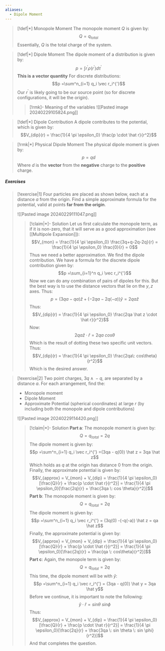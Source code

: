 ```yaml
---
aliases:
  - Dipole Moment
---
```


>[!def|*] Monopole Moment
>The monopole moment $Q$ is given by: $$Q = q_{total}$$Essentially, $Q$ is the total charge of the system.

>[!def|*] Dipole Moment
>The dipole moment of a distribution is given by: $$p = \int r^{'} \rho (r^{'}) d\tau^{'}$$**This is a vector quantity**
>For discrete distributions: $$p =\sum^n_{i=1} q_i \vec r_i^{'}$$Our $r^{'}$ is likely going to be our source point (so for discrete configurations, it will be the origin).
>>[!rmk]- Meaning of the variables
>![[Pasted image 20240229105824.png]]


>[!def|*] Dipole Contribution
>A dipole contributes to the potential, which is given by: $$V_{dip}(r) = \frac{1}{4 \pi \epsilon_0} \frac{p \cdot \hat r}{r^2}$$

>[!rmk|*] Physical Dipole Moment
>The physical dipole moment is given by: $$p = qd$$Where $d$ is the **vector** from the **negative** charge to the **positive** charge.

##### Exercises
>[!exercise|1]
>Four particles are placed as shown below, each at a distance $a$ from the origin. Find a simple approximate formula for the potential, valid at points **far from the origin**. 
>
>![[Pasted image 20240229111047.png]]
>>[!claim|*]- Solution
>>Let us first calculate the monopole term, as if it is non-zero, that it will serve as a good approximation (see [[Multipole Expansion]]): $$V_{mon} = \frac{1}{4 \pi \epsilon_0} \frac{3q+q-2q-2q}{r} = \frac{1}{4 \pi \epsilon_0} \frac{0}{r} = 0$$Thus we need a better approximation. We find the dipole contribution. We have a formula for the discrete dipole contribution given by: $$p =\sum_{i=1}^n q_i \vec r_i^{'}$$Now we can do any combination of pairs of dipoles for this. But the best way is to use the distance vectors that lie on the $y,z$ axes. Thus: $$p = (3qa-qa) \hat z + (-2qa -2q(-a)) \hat y = 2qa \hat z $$Thus: $$V_{dip}(r) = \frac{1}{4 \pi \epsilon_0} \frac{2qa \hat z \cdot \hat r}{r^2}$$Now: $$2qa \hat z \cdot \hat r =  2qa \:cos \theta$$Which is the result of dotting these two specific unit vectors. Thus: $$V_{dip}(r) = \frac{1}{4 \pi \epsilon_0} \frac{2qa\: cos\theta}{r^2}$$Which is the desired answer.

>[!exercise|2]
>Two point charges, $3q \; \land \; -q$, are separated by a distance $a$. For each arrangement, find the:
> - Monopole moment
> - Dipole Moment
> - Approximate Potential (spherical coordinates) at large $r$ (by including both the monopole and dipole contributions)
>
>![[Pasted image 20240229114420.png]]
>>[!claim|*]- Solution
>>**Part a**: The monopole moment is given by: $$Q = q_{total} = 2q$$
>>The dipole moment is given by: $$p =\sum^n_{i=1} q_i \vec r_i^{'} =(3qa - q(0)) \hat z = 3qa \hat z$$Which holds as $q$ at the origin has distance $0$ from the origin. Finally, the approximate potential is given by: $$V_{approx} = V_{mon} + V_{dip} = \frac{1}{4 \pi \epsilon_0}[\frac{Q}{r} + \frac{p \cdot \hat r}{r^2}] = \frac{1}{4 \pi \epsilon_0}[\frac{2q}{r} + \frac{3qa \: cos \theta}{r^2}]$$**Part b**: The monopole moment is given by: $$Q = q_{total} = 2q$$The dipole moment is given by: $$p =\sum^n_{i=1} q_i \vec r_i^{'} = (3q(0) -(-q(-a)) \hat z = qa \hat z$$Finally, the approximate potential is given by: $$V_{approx} = V_{mon} + V_{dip} = \frac{1}{4 \pi \epsilon_0}[\frac{Q}{r} + \frac{p \cdot \hat r}{r^2}] = \frac{1}{4 \pi \epsilon_0}[\frac{2q}{r} + \frac{qa \: cos\theta}{r^2}]$$
>>**Part c**: Again, the monopole term is given by: $$Q = q_{total} = 2q$$This time, the dipole moment will be with $\hat y$: $$p =\sum^n_{i=1} q_i \vec r_i^{'} = (3qa - q(0)) \hat y = 3qa \hat y$$Before we continue, it is important to note the following: $$\hat y \cdot \hat r = sin \theta \: sin \phi$$Thus: $$V_{approx} = V_{mon} + V_{dip} = \frac{1}{4 \pi \epsilon_0}[\frac{Q}{r} + \frac{p \cdot \hat r}{r^2}] = \frac{1}{4 \pi \epsilon_0}[\frac{2q}{r} + \frac{3qa \: sin \theta \: sin \phi}{r^2}]$$And that completes the question.








